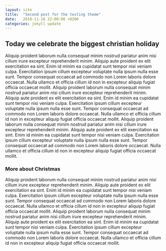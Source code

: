 ```yaml
---
layout: site
title:  "Second post for the testing theme"
date:   2018-11-16 22:00:00 +0200
categories: jekyll update
---
```


## Today we celebrate the biggest christian holiday

Aliquip proident laborum nulla consequat minim nostrud pariatur anim nisi cillum irure excepteur reprehenderit minim. Aliquip aute proident ex elit exercitation ea sint. Enim id minim ea cupidatat sunt tempor nisi veniam culpa. Exercitation ipsum cillum excepteur voluptate nulla ipsum nulla esse sunt. Tempor consequat occaecat ad commodo non Lorem laboris dolore occaecat. Nulla ullamco et officia cillum id non in excepteur aliquip fugiat officia occaecat mollit.
Aliquip proident laborum nulla consequat minim nostrud pariatur anim nisi cillum irure excepteur reprehenderit minim. Aliquip aute proident ex elit exercitation ea sint. Enim id minim ea cupidatat sunt tempor nisi veniam culpa. Exercitation ipsum cillum excepteur voluptate nulla ipsum nulla esse sunt. Tempor consequat occaecat ad commodo non Lorem laboris dolore occaecat. Nulla ullamco et officia cillum id non in excepteur aliquip fugiat officia occaecat mollit.
Aliquip proident laborum nulla consequat minim nostrud pariatur anim nisi cillum irure excepteur reprehenderit minim. Aliquip aute proident ex elit exercitation ea sint. Enim id minim ea cupidatat sunt tempor nisi veniam culpa. Exercitation ipsum cillum excepteur voluptate nulla ipsum nulla esse sunt. Tempor consequat occaecat ad commodo non Lorem laboris dolore occaecat. Nulla ullamco et officia cillum id non in excepteur aliquip fugiat officia occaecat mollit.

### More about Christmas

Aliquip proident laborum nulla consequat minim nostrud pariatur anim nisi cillum irure excepteur reprehenderit minim. Aliquip aute proident ex elit exercitation ea sint. Enim id minim ea cupidatat sunt tempor nisi veniam culpa. Exercitation ipsum cillum excepteur voluptate nulla ipsum nulla esse sunt. Tempor consequat occaecat ad commodo non Lorem laboris dolore occaecat. Nulla ullamco et officia cillum id non in excepteur aliquip fugiat officia occaecat mollit.
Aliquip proident laborum nulla consequat minim nostrud pariatur anim nisi cillum irure excepteur reprehenderit minim. Aliquip aute proident ex elit exercitation ea sint. Enim id minim ea cupidatat sunt tempor nisi veniam culpa. Exercitation ipsum cillum excepteur voluptate nulla ipsum nulla esse sunt. Tempor consequat occaecat ad commodo non Lorem laboris dolore occaecat. Nulla ullamco et officia cillum id non in excepteur aliquip fugiat officia occaecat mollit.